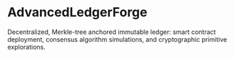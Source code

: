 # AdvancedLedgerForge
Decentralized, Merkle-tree anchored immutable ledger: smart contract deployment, consensus algorithm simulations, and cryptographic primitive explorations.
